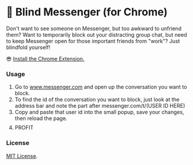 # :see_no_evil: Blind Messenger (for Chrome)
Don't want to see someone on Messenger, but too awkward to unfriend them? Want to temporarily block out your distracting group chat, but need to keep Messenger open for those important friends from "work"? Just blindfold yourself!

:sunglasses: [Install the Chrome Extension.](https://chrome.google.com/webstore/category/extensions)

### Usage
1. Go to www.messenger.com and open up the conversation you want to block.
2. To find the id of the conversation you want to block, just look at the address bar and note the part after messenger.com/t/(USER ID HERE)
3. Copy and paste that user id into the small popup, save your changes, then reload the page.
4. $$$$ PROFIT $$$$

### License
[MIT License](https://opensource.org/licenses/MIT).
